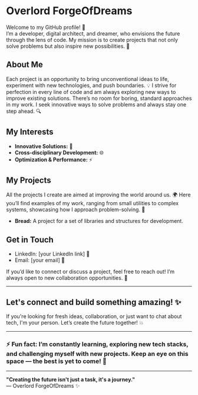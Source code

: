 # Overlord ForgeOfDreams

Welcome to my GitHub profile! 🚀  
I’m a developer, digital architect, and dreamer, who envisions the future through the lens of code. My mission is to create projects that not only solve problems but also inspire new possibilities. 🌟

## About Me

Each project is an opportunity to bring unconventional ideas to life, experiment with new technologies, and push boundaries. 💡 I strive for perfection in every line of code and am always exploring new ways to improve existing solutions. There’s no room for boring, standard approaches in my work. I seek innovative ways to solve problems and always stay one step ahead. 🔍

## My Interests

- **Innovative Solutions:** 🔧
- **Cross-disciplinary Development:**  🌐
- **Optimization & Performance:**  ⚡

## My Projects

All the projects I create are aimed at improving the world around us. 🌍 Here you’ll find examples of my work, ranging from small utilities to complex systems, showcasing how I approach problem-solving. 🔧

- **Bread:** A project for a set of libraries and structures for development.

## Get in Touch

- LinkedIn: [your LinkedIn link] 💼
- Email: [your email] 📧

If you’d like to connect or discuss a project, feel free to reach out! I’m always open to new collaboration opportunities. 🤝

---

## Let's connect and build something amazing! ✨

If you're looking for fresh ideas, collaboration, or just want to chat about tech, I'm your person. Let’s create the future together! 💥

---

### ⚡ Fun fact: I’m constantly learning, exploring new tech stacks, and challenging myself with new projects. Keep an eye on this space — the best is yet to come! 🌱

---

**"Creating the future isn't just a task, it's a journey."**  
— Overlord ForgeOfDreams ✨
